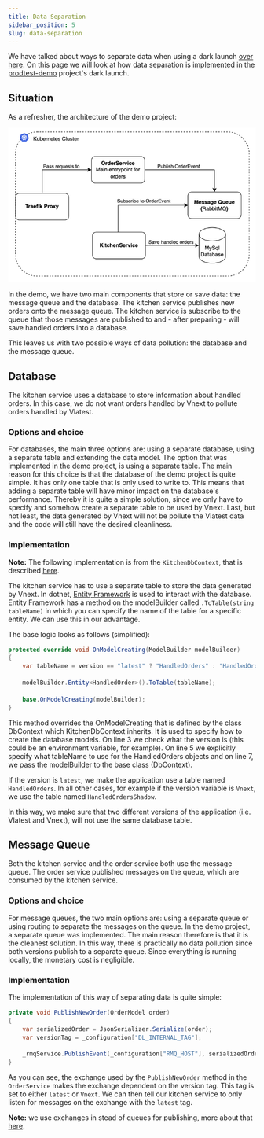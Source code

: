 ```yaml
---
title: Data Separation
sidebar_position: 5
slug: data-separation
---
```


We have talked about ways to separate data when using a dark launch [over here](/tip-basics/dark-launch/data-separation). On this page we will look at how data separation is implemented in the [prodtest-demo](https://github.com/brdv/prodtest-demo) project's dark launch.

## Situation

As a refresher, the architecture of the demo project:

![demo project architecture](./img/components-overview.png)

In the demo, we have two main components that store or save data: the message queue and the database. The kitchen service publishes new orders onto the message queue. The kitchen service is subscribe to the queue that those messages are published to and - after preparing - will save handled orders into a database.

This leaves us with two possible ways of data pollution: the database and the message queue.

## Database

The kitchen service uses a database to store information about handled orders. In this case, we do not want orders handled by Vnext to pollute orders handled by Vlatest.

### Options and choice

For databases, the main three options are: using a separate database, using a separate table and extending the data model. The option that was implemented in the demo project, is using a separate table. The main reason for this choice is that the database of the demo project is quite simple. It has only one table that is only used to write to. This means that adding a separate table will have minor impact on the database's performance. Thereby it is quite a simple solution, since we only have to specify and somehow create a separate table to be used by Vnext. Last, but not least, the data generated by Vnext will not be pollute the Vlatest data and the code will still have the desired cleanliness.

### Implementation

**Note:** The following implementation is from the `KitchenDbContext`, that is described [here](./kitchen-service.md).

The kitchen service has to use a separate table to store the data generated by Vnext. In dotnet, [Entity Framework](https://learn.microsoft.com/en-us/ef/) is used to interact with the database. Entity Framework has a method on the modelBuilder called `.ToTable(string tableName)` in which you can specify the name of the table for a specific entity. We can use this in our advantage.

The base logic looks as follows (simplified):

```csharp showLineNumbers
protected override void OnModelCreating(ModelBuilder modelBuilder)
{
    var tableName = version == "latest" ? "HandledOrders" : "HandledOrdersShadow";

    modelBuilder.Entity<HandledOrder>().ToTable(tableName);

    base.OnModelCreating(modelBuilder);
}
```

This method overrides the OnModelCreating that is defined by the class DbContext which KitchenDbContext inherits. It is used to specify how to create the database models. On line 3 we check what the version is (this could be an environment variable, for example). On line 5 we explicitly specify what tableName to use for the HandledOrders objects and on line 7, we pass the modelBuilder to the base class (DbContext).

If the version is `latest`, we make the application use a table named `HandledOrders`. In all other cases, for example if the version variable is `Vnext`, we use the table named `HandledOrdersShadow`.

In this way, we make sure that two different versions of the application (i.e. Vlatest and Vnext), will not use the same database table.

## Message Queue

Both the kitchen service and the order service both use the message queue. The order service published messages on the queue, which are consumed by the kitchen service.

### Options and choice

For message queues, the two main options are: using a separate queue or using routing to separate the messages on the queue. In the demo project, a separate queue was implemented. The main reason therefore is that it is the cleanest solution. In this way, there is practically no data pollution since both versions publish to a separate queue. Since everything is running locally, the monetary cost is negligible.

### Implementation

The implementation of this way of separating data is quite simple:

```csharp showLineNumbers
private void PublishNewOrder(OrderModel order)
{
    var serializedOrder = JsonSerializer.Serialize(order);
    var versionTag = _configuration["DL_INTERNAL_TAG"];

    _rmqService.PublishEvent(_configuration["RMQ_HOST"], serializedOrder, $"dl-exchange-{versionTag}");
}
```

As you can see, the exchange used by the `PublishNewOrder` method in the `OrderService` makes the exchange dependent on the version tag. This tag is set to either `latest` or `Vnext`. We can then tell our kitchen service to only listen for messages on the exchange with the `latest` tag.

**Note:** we use exchanges in stead of queues for publishing, more about that [here](../examples/internal-dl.md#rabbitmq-exchanges).

